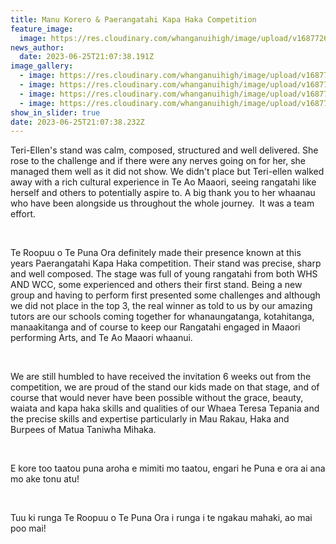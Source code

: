 ```yaml
---
title: Manu Korero & Paerangatahi Kapa Haka Competition
feature_image:
  image: https://res.cloudinary.com/whanganuihigh/image/upload/v1687726813/News/P1-Puna_ora_1.jpg
news_author:
  date: 2023-06-25T21:07:38.191Z
image_gallery:
  - image: https://res.cloudinary.com/whanganuihigh/image/upload/v1687726793/News/P1-IMG_5729.jpg
  - image: https://res.cloudinary.com/whanganuihigh/image/upload/v1687726775/News/P1-IMG_5728.jpg
  - image: https://res.cloudinary.com/whanganuihigh/image/upload/v1687726762/News/P1-IMG_5727.jpg
  - image: https://res.cloudinary.com/whanganuihigh/image/upload/v1687726825/News/P1-thumbnail_IMG_5726.png
show_in_slider: true
date: 2023-06-25T21:07:38.232Z
---
```



Teri-Ellen's stand was calm, composed, structured and well delivered. She rose to the challenge and if there were any nerves going on for her, she managed them well as it did not show. We didn't place but Teri-ellen walked away with a rich cultural experience in Te Ao Maaori, seeing rangatahi like herself and others to potentially aspire to. A big thank you to her whaanau who have been alongside us throughout the whole journey.  It was a team effort. 

 

Te Roopuu o Te Puna Ora definitely made their presence known at this years Paerangatahi Kapa Haka competition. Their stand was precise, sharp and well composed. The stage was full of young rangatahi from both WHS AND WCC, some experienced and others their first stand. Being a new group and having to perform first presented some challenges and although we did not place in the top 3, the real winner as told to us by our amazing tutors are our schools coming together for whanaungatanga, kotahitanga, manaakitanga and of course to keep our Rangatahi engaged in Maaori performing Arts, and Te Ao Maaori whaanui. 

 

We are still humbled to have received the invitation 6 weeks out from the competition, we are proud of the stand our kids made on that stage, and of course that would never have been possible without the grace, beauty, waiata and kapa haka skills and qualities of our Whaea Teresa Tepania and the precise skills and expertise particularly in Mau Rakau, Haka and Burpees of Matua Taniwha Mihaka. 

 

E kore too taatou puna aroha e mimiti mo taatou, engari he Puna e ora ai ana mo ake tonu atu!

 

Tuu ki runga Te Roopuu o Te Puna Ora i runga i te ngakau mahaki, ao mai poo mai!